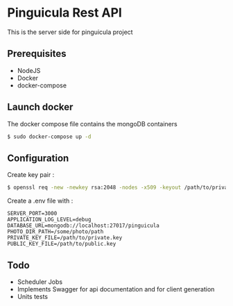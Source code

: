 # Pinguicula Rest API

This is the server side for pinguicula project

## Prerequisites

 - NodeJS
 - Docker
 - docker-compose

## Launch docker

The docker compose file contains the mongoDB containers

```bash
$ sudo docker-compose up -d
```

## Configuration

Create key pair :

```bash
$ openssl req -new -newkey rsa:2048 -nodes -x509 -keyout /path/to/private.key -out /path/to/public.key
```

Create a .env file with : 

```
SERVER_PORT=3000
APPLICATION_LOG_LEVEL=debug
DATABASE_URL=mongodb://localhost:27017/pinguicula
PHOTO_DIR_PATH=/some/photo/path
PRIVATE_KEY_FILE=/path/to/private.key
PUBLIC_KEY_FILE=/path/to/public.key
```

## Todo

 - Scheduler Jobs
 - Implements Swagger for api documentation and for client generation
 - Units tests
